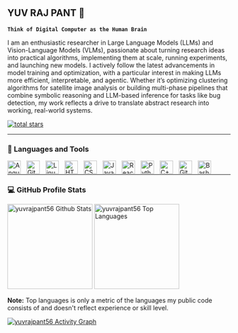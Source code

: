 ## YUV RAJ PANT 👋

**`Think of Digital Computer as the Human Brain`**

I am an enthusiastic researcher in Large Language Models (LLMs) and Vision-Language Models (VLMs), passionate about turning research ideas into practical algorithms, implementing them at scale, running experiments, and launching new models. I actively follow the latest advancements in model training and optimization, with a particular interest in making LLMs more efficient, interpretable, and agentic. Whether it’s optimizing clustering algorithms for satellite image analysis or building multi-phase pipelines that combine symbolic reasoning and LLM-based inference for tasks like bug detection, my work reflects a drive to translate abstract research into working, real-world systems.

<p align="left">
      <a href="https://github.com/yuvrajpant56?tab=repositories&sort=stargazers">
         <img alt="total stars" title="Total stars on GitHub" src="https://custom-icon-badges.demolab.com/github/stars/yuvrajpant56?color=55960c&style=for-the-badge&labelColor=488207&logo=star"/></a>
   </p>

   ---

### 🧰 Languages and Tools



<img align="left" alt="Angular" width="30px" style="padding-right:10px;" src="https://cdn.jsdelivr.net/gh/devicons/devicon/icons/angularjs/angularjs-plain.svg" />
<img align="left" alt="Git" width="30px" style="padding-right:10px;" src="https://cdn.jsdelivr.net/gh/devicons/devicon/icons/git/git-original.svg" />
<img align="left" alt="Linux" width="30px" style="padding-right:10px;" src="https://cdn.jsdelivr.net/gh/devicons/devicon/icons/linux/linux-original.svg" />
<img align="left" alt="HTML" width="30px" style="padding-right:10px;" src="https://cdn.jsdelivr.net/gh/devicons/devicon/icons/html5/html5-plain.svg" />
<img align="left" alt="CSS" width="30px" style="padding-right:10px;" src="https://cdn.jsdelivr.net/gh/devicons/devicon/icons/css3/css3-plain.svg" />
<img align="left" alt="JavaScript" width="30px" style="padding-right:10px;" src="https://cdn.jsdelivr.net/gh/devicons/devicon/icons/javascript/javascript-plain.svg" />
<img align="left" alt="React" width="30px" style="padding-right:10px;" src="https://cdn.jsdelivr.net/gh/devicons/devicon/icons/react/react-original.svg" />
<img align="left" alt="Python" width="30px" style="padding-right:10px;" src="https://cdn.jsdelivr.net/gh/devicons/devicon/icons/python/python-plain.svg" />
<img align="left" alt="C++" width="30px" style="padding-right:10px;" src="https://cdn.jsdelivr.net/gh/devicons/devicon/icons/cplusplus/cplusplus-line.svg" />
<img align="left" alt="GitHub" width="30px" style="padding-right:10px;" src="https://cdn.jsdelivr.net/gh/devicons/devicon/icons/github/github-original.svg" />
<img align="left" alt="Bash" width="30px" style="padding-right:10px;" src="https://cdn.jsdelivr.net/gh/devicons/devicon/icons/bash/bash-original.svg" />
<br />

---
<h3>💻 GitHub Profile Stats</h3>

  <!-- https://github.com/anuraghazra/github-readme-stats -->

  <a href="https://github.com/anuraghazra/github-readme-stats"><img alt="yuvrajpant56 Github Stats" src="https://denvercoder1-github-readme-stats.vercel.app/api/?username=yuvrajpant56&show_icons=true&include_all_commits=true&count_private=true&theme=react&hide_border=true&bg_color=1F222E&title_color=F85D7F&icon_color=F8D866" height="192px"/></a>
  <a href="https://github.com/anuraghazra/github-readme-stats"><img alt="yuvrajpant56 Top Languages" src="https://denvercoder1-github-readme-stats.vercel.app/api/top-langs/?username=yuvrajpant56&langs_count=8&layout=compact&theme=react&hide_border=true&bg_color=1F222E&title_color=F85D7F&icon_color=F8D866&hide=Jupyter%20Notebook,Roff" height="192px"/></a>
  <br/>

  <b>Note:</b> Top languages is only a metric of the languages my public code consists of and doesn't reflect experience or skill level.
  
  <!-- https://github.com/ashutosh00710/github-readme-activity-graph -->

  <a href="https://github.com/ashutosh00710/github-readme-activity-graph"><img alt="yuvrajpant56 Activity Graph" src="https://github-readme-activity-graph.vercel.app/graph/?username=yuvrajpant56&bg_color=1F222E&color=F8D866&line=F85D7F&point=FFFFFF&hide_border=true" /></a>





